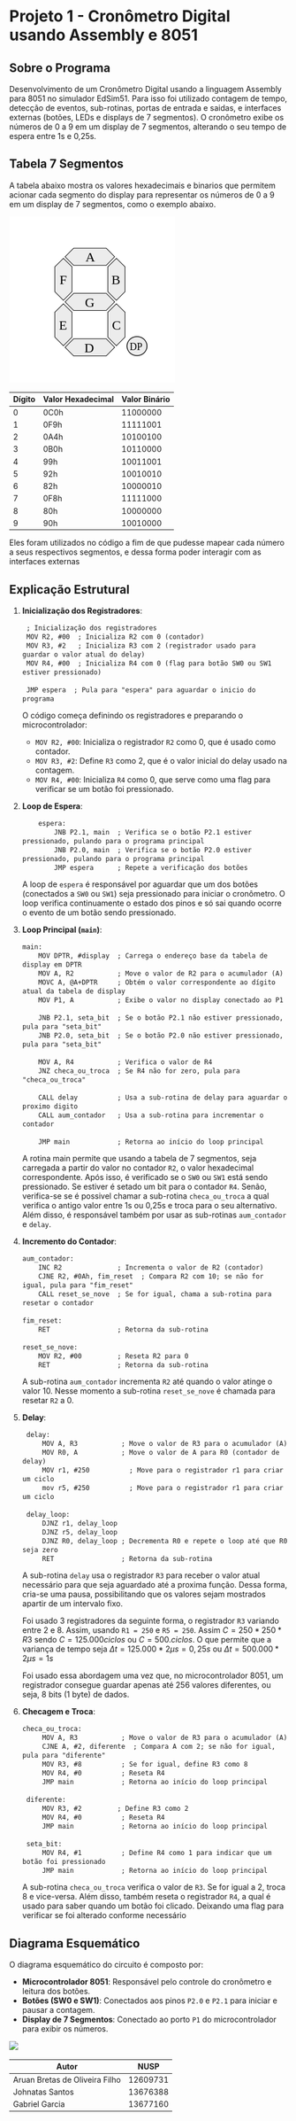 # Projeto 1 - Cronômetro Digital usando Assembly e 8051

## Sobre o Programa

Desenvolvimento de um Cronômetro Digital usando a linguagem Assembly para 8051 no simulador EdSim51. Para isso foi utilizado contagem de tempo, detecção de eventos, sub-rotinas, portas de entrada e saidas, e interfaces externas (botões, LEDs e displays de 7 segmentos). O cronômetro exibe os números de 0 a 9 em um display de 7 segmentos, alterando o seu tempo de espera entre 1s e 0,25s.

## Tabela 7 Segmentos

A tabela abaixo mostra os valores hexadecimais e binarios que permitem acionar cada segmento do display para representar os números de 0 a 9 em um display de 7 segmentos, como o exemplo abaixo.

![](./7seg.png)

| Dígito | Valor Hexadecimal | Valor Binário  |
|--------|-------------------|----------------|
| 0      | 0C0h              | 11000000       |
| 1      | 0F9h              | 11111001       |
| 2      | 0A4h              | 10100100       |
| 3      | 0B0h              | 10110000       |
| 4      | 99h               | 10011001       |
| 5      | 92h               | 10010010       |
| 6      | 82h               | 10000010       |
| 7      | 0F8h              | 11111000       |
| 8      | 80h               | 10000000       |
| 9      | 90h               | 10010000       |

Eles foram utilizados no código a fim de que pudesse mapear cada número a seus respectivos segmentos, e dessa forma poder interagir com as interfaces externas
## Explicação Estrutural

1. **Inicialização dos Registradores**:  
   ```assembly
    ; Inicialização dos registradores
    MOV R2, #00  ; Inicializa R2 com 0 (contador)
    MOV R3, #2   ; Inicializa R3 com 2 (registrador usado para   guardar o valor atual do delay)
    MOV R4, #00  ; Inicializa R4 com 0 (flag para botão SW0 ou SW1 estiver pressionado)

    JMP espera  ; Pula para "espera" para aguardar o inicio do      programa

   ```
   O código começa definindo os registradores e preparando o microcontrolador:
   - `MOV R2, #00`: Inicializa o registrador `R2` como 0, que é usado como contador.
   - `MOV R3, #2`: Define `R3` como 2, que é o valor inicial do delay usado na contagem.
   - `MOV R4, #00`: Inicializa `R4` como 0, que serve como uma flag para verificar se um botão foi pressionado.


2. **Loop de Espera**:  
    ```assembly
        espera:
            JNB P2.1, main  ; Verifica se o botão P2.1 estiver pressionado, pulando para o programa principal
            JNB P2.0, main  ; Verifica se o botão P2.0 estiver pressionado, pulando para o programa principal
            JMP espera      ; Repete a verificação dos botões
    ```
    A loop de `espera` é responsável por aguardar que um dos botões (conectados a `SW0` ou `SW1`) seja pressionado para iniciar o cronômetro. O loop verifica continuamente o estado dos pinos e só sai quando ocorre o evento de um botão sendo pressionado.



3. **Loop Principal (`main`)**:  
    ```assembly
    main:
        MOV DPTR, #display  ; Carrega o endereço base da tabela de display em DPTR
        MOV A, R2           ; Move o valor de R2 para o acumulador (A)
        MOVC A, @A+DPTR     ; Obtém o valor correspondente ao dígito atual da tabela de display
        MOV P1, A           ; Exibe o valor no display conectado ao P1

        JNB P2.1, seta_bit  ; Se o botão P2.1 não estiver pressionado, pula para "seta_bit"
        JNB P2.0, seta_bit  ; Se o botão P2.0 não estiver pressionado, pula para "seta_bit"

        MOV A, R4           ; Verifica o valor de R4
        JNZ checa_ou_troca  ; Se R4 não for zero, pula para "checa_ou_troca"

        CALL delay          ; Usa a sub-rotina de delay para aguardar o proximo digito
        CALL aum_contador   ; Usa a sub-rotina para incrementar o contador

        JMP main            ; Retorna ao início do loop principal
    ```
    A rotina main permite que usando a tabela de 7 segmentos, seja carregada a partir do valor no contador `R2`, o valor hexadecimal correspondente. Após isso, é verificado se o `SW0` ou `SW1` está sendo pressionado. Se estiver é setado um bit para o contador `R4`. Senão, verifica-se se é possivel chamar a sub-rotina `checa_ou_troca` a qual verifica o antigo valor entre 1s ou 0,25s e troca para o seu alternativo. Além disso, é responsável também por usar as sub-rotinas `aum_contador` e `delay`.

4. **Incremento do Contador**:  
    ```assembly
    aum_contador:
        INC R2              ; Incrementa o valor de R2 (contador)
        CJNE R2, #0Ah, fim_reset  ; Compara R2 com 10; se não for igual, pula para "fim_reset"
        CALL reset_se_nove  ; Se for igual, chama a sub-rotina para resetar o contador

    fim_reset:
        RET                 ; Retorna da sub-rotina

    reset_se_nove:
        MOV R2, #00         ; Reseta R2 para 0
        RET                 ; Retorna da sub-rotina
    ```

   A sub-rotina `aum_contador` incrementa `R2` até quando o valor atinge o valor 10. Nesse momento a sub-rotina `reset_se_nove` é chamada para resetar `R2` a 0. 

5. **Delay**:  
   ```assembly
    delay:
        MOV A, R3           ; Move o valor de R3 para o acumulador (A)
        MOV R0, A           ; Move o valor de A para R0 (contador de delay)
        MOV r1, #250		  ; Move para o registrador r1 para criar um ciclo
        mov r5, #250 		  ; Move para o registrador r1 para criar um ciclo
        
    delay_loop:
        DJNZ r1, delay_loop
        DJNZ r5, delay_loop
        DJNZ R0, delay_loop ; Decrementa R0 e repete o loop até que R0 seja zero
        RET                 ; Retorna da sub-rotina

   ```
   A sub-rotina `delay` usa o registrador `R3` para receber o valor atual necessário para que seja aguardado até a proxima função. Dessa forma, cria-se uma pausa, possibilitando que os valores sejam mostrados apartir de um intervalo fixo. 

    Foi usado 3 registradores da seguinte forma, o registrador `R3` variando entre 2 e 8. Assim, usando `R1 = 250` e `R5 = 250`. Assim $C = 250 * 250 * R3$ sendo $C = 125.000 ciclos$ ou $C = 500.ciclos$. O que permite que a variança de tempo seja $\Delta t = 125.000 * 2 \mu s = 0,25s$ ou $\Delta t = 500.000 * 2 \mu s = 1s$

    Foi usado essa abordagem uma vez que, no microcontrolador 8051, um registrador consegue guardar apenas até 256 valores diferentes, ou seja, 8 bits (1 byte) de dados.

6. **Checagem e Troca**:
   ```assembly
   checa_ou_troca:
        MOV A, R3           ; Move o valor de R3 para o acumulador (A)
        CJNE A, #2, diferente  ; Compara A com 2; se não for igual, pula para "diferente"
        MOV R3, #8          ; Se for igual, define R3 como 8
        MOV R4, #0          ; Reseta R4
        JMP main            ; Retorna ao início do loop principal

    diferente:
        MOV R3, #2         ; Define R3 como 2
        MOV R4, #0          ; Reseta R4
        JMP main            ; Retorna ao início do loop principal

    seta_bit:
        MOV R4, #1          ; Define R4 como 1 para indicar que um botão foi pressionado
        JMP main            ; Retorna ao início do loop principal
    ```  
   A sub-rotina `checa_ou_troca` verifica o valor de `R3`. Se for igual a 2, troca 8 e vice-versa. Além disso, também reseta o registrador `R4`,  a qual é usado para saber quando um botão foi clicado. Deixando uma flag para verificar se foi alterado conforme necessário 

## Diagrama Esquemático

O diagrama esquemático do circuito é composto por:
- **Microcontrolador 8051**: Responsável pelo controle do cronômetro e leitura dos botões.
- **Botões (SW0 e SW1)**: Conectados aos pinos `P2.0` e `P2.1` para iniciar e pausar a contagem.
- **Display de 7 Segmentos**: Conectado ao porto `P1` do microcontrolador para exibir os números.

![](./diagrama.png)



| Autor                          | NUSP      |
| ------------------------------ | --------- |
| Aruan Bretas de Oliveira Filho | 12609731  |
| Johnatas Santos                | 13676388  |
| Gabriel Garcia                 | 13677160  |